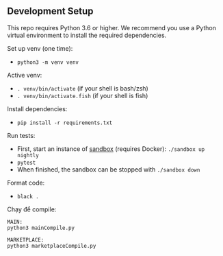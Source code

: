 ## Development Setup

This repo requires Python 3.6 or higher. We recommend you use a Python virtual environment to install
the required dependencies.

Set up venv (one time):

- `python3 -m venv venv`

Active venv:

- `. venv/bin/activate` (if your shell is bash/zsh)
- `. venv/bin/activate.fish` (if your shell is fish)

Install dependencies:

- `pip install -r requirements.txt`

Run tests:

- First, start an instance of [sandbox](https://github.com/algorand/sandbox) (requires Docker): `./sandbox up nightly`
- `pytest`
- When finished, the sandbox can be stopped with `./sandbox down`

Format code:

- `black .`

Chạy để compile:

```
MAIN:
python3 mainCompile.py

MARKETPLACE:
python3 marketplaceCompile.py
```
